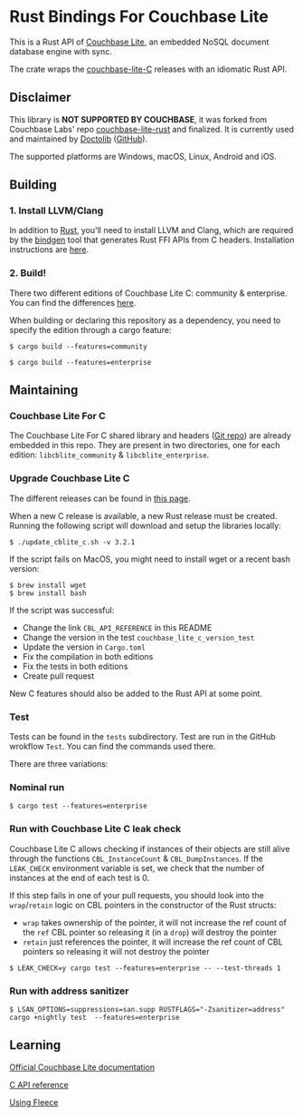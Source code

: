 # Rust Bindings For Couchbase Lite

This is a Rust API of [Couchbase Lite][CBL], an embedded NoSQL document database engine with sync.

The crate wraps the [couchbase-lite-C][CBL_C] releases with an idiomatic Rust API.

## Disclaimer

This library is **NOT SUPPORTED BY COUCHBASE**, it was forked from Couchbase Labs' repo [couchbase-lite-rust][CBL_RUST] and finalized.
It is currently used and maintained by [Doctolib][DOCTOLIB] ([GitHub][DOCTOLIB_GH]).

The supported platforms are Windows, macOS, Linux, Android and iOS.

## Building

### 1. Install LLVM/Clang

In addition to [Rust][RUST], you'll need to install LLVM and Clang, which are required by the [bindgen][BINDGEN] tool that generates Rust FFI APIs from C headers.
Installation instructions are [here][BINDGEN_INSTALL].

### 2. Build!

There two different editions of Couchbase Lite C: community & enterprise.
You can find the differences [here][CBL_EDITIONS_DIFF].

When building or declaring this repository as a dependency, you need to specify the edition through a cargo feature:

```shell
$ cargo build --features=community
```

```shell
$ cargo build --features=enterprise
```

## Maintaining

### Couchbase Lite For C

The Couchbase Lite For C shared library and headers ([Git repo][CBL_C]) are already embedded in this repo.
They are present in two directories, one for each edition: `libcblite_community` & `libcblite_enterprise`.

### Upgrade Couchbase Lite C

The different releases can be found in [this page][CBL_DOWNLOAD_PAGE].

When a new C release is available, a new Rust release must be created. Running the following script will download and setup the libraries locally:

```shell
$ ./update_cblite_c.sh -v 3.2.1
```

If the script fails on MacOS, you might need to install wget or a recent bash version:

```shell
$ brew install wget
$ brew install bash
```

If the script was successful:
- Change the link `CBL_API_REFERENCE` in this README
- Change the version in the test `couchbase_lite_c_version_test`
- Update the version in `Cargo.toml`
- Fix the compilation in both editions
- Fix the tests in both editions
- Create pull request

New C features should also be added to the Rust API at some point.

### Test

Tests can be found in the `tests` subdirectory.
Test are run in the GitHub wrokflow `Test`. You can find the commands used there.

There are three variations:

### Nominal run

```shell
$ cargo test --features=enterprise
```

### Run with Couchbase Lite C leak check

Couchbase Lite C allows checking if instances of their objects are still alive through the functions `CBL_InstanceCount` & `CBL_DumpInstances`.
If the `LEAK_CHECK` environment variable is set, we check that the number of instances at the end of each test is 0.

If this step fails in one of your pull requests, you should look into the `wrap`/`retain` logic on CBL pointers in the constructor of the Rust structs:
- `wrap` takes ownership of the pointer, it will not increase the ref count of the `ref` CBL pointer so releasing it (in a `drop`) will destroy the pointer
- `retain` just references the pointer, it will increase the ref count of CBL pointers so releasing it will not destroy the pointer

```shell
$ LEAK_CHECK=y cargo test --features=enterprise -- --test-threads 1
```

### Run with address sanitizer

```shell
$ LSAN_OPTIONS=suppressions=san.supp RUSTFLAGS="-Zsanitizer=address" cargo +nightly test  --features=enterprise
```

## Learning

[Official Couchbase Lite documentation][CBL_DOCS]

[C API reference][CBL_API_REFERENCE]

[Using Fleece][FLEECE]

[RUST]: https://www.rust-lang.org

[CBL]: https://www.couchbase.com/products/lite

[CBL_DOWNLOAD_PAGE]: https://www.couchbase.com/downloads/?family=couchbase-lite

[CBL_C]: https://github.com/couchbase/couchbase-lite-C

[CBL_RUST]: https://github.com/couchbaselabs/couchbase-lite-rust

[CBL_DOCS]: https://docs.couchbase.com/couchbase-lite/current/introduction.html

[CBL_API_REFERENCE]: https://docs.couchbase.com/mobile/3.2.1/couchbase-lite-c/C/html/modules.html

[CBL_EDITIONS_DIFF]: https://www.couchbase.com/products/editions/

[FLEECE]: https://github.com/couchbaselabs/fleece/wiki/Using-Fleece

[BINDGEN]: https://rust-lang.github.io/rust-bindgen/

[BINDGEN_INSTALL]: https://rust-lang.github.io/rust-bindgen/requirements.html

[DOCTOLIB]: https://www.doctolib.fr/

[DOCTOLIB_GH]: https://github.com/doctolib
